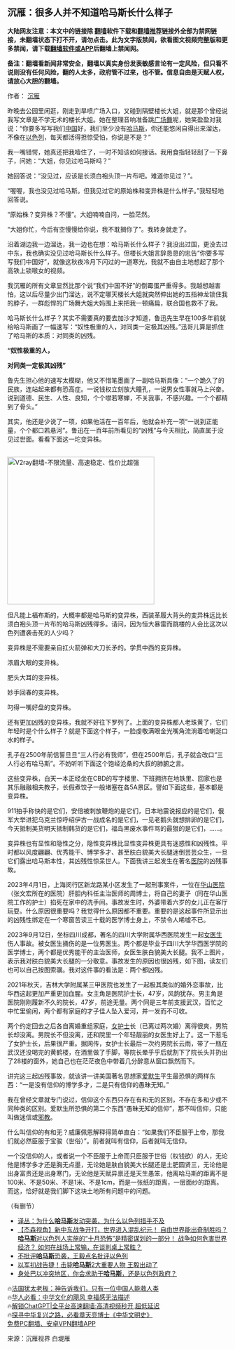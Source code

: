  <!-- 面包屑导航 --> <h2>沉雁：很多人并不知道哈马斯长什么样子</h2> <p class="notice"><b>大陆网友注意：本文中的链接除 <a href="https://github.com/bannedbook/fanqiang" >翻墙</a>软件下载和<a href="https://github.com/killgcd/justmysocks/blob/master/README.md">翻墙推荐</a>链接外全部为禁网链接，未翻墙状态下打不开，请勿点击。此为文字版禁闻，欲看图文视频完整版和更多禁闻，请下载<a href="https://github.com/bannedbook/fanqiang">翻墙软件或APP</a>后翻墙上禁闻网。</p><p>备注：翻墙看新闻非常安全，翻墙以真实身份发表敏感言论有一定风险，但只看不说则没有任何风险，翻的人太多，政府管不过来，也不管。信息自由是天赋人权，请放心大胆的翻墙。</b></p>  <div class="entry"> <p>作者： <a href="https://www.bannedbook.org/bnews/tag/%e6%b2%89%e9%9b%81/" class="st_tag internal_tag" rel="tag" title="标签 沉雁 下的日志">沉雁</a></p> <p>昨晚去公园里闲逛，刚走到旱喷广场入口，又碰到隔壁楼长大姐，就是那个曾经说我写文章是不学无术的楼长大姐。她在整理音响准备跳<a href="https://www.bannedbook.org/bnews/tag/%e5%b9%bf%e5%9c%ba%e8%88%9e/" class="st_tag internal_tag" rel="tag" title="标签 广场舞 下的日志">广场舞</a>呢，她笑盈盈对我说：“你要多写写我们<span class='wp_keywordlink_affiliate'><a href="https://www.bannedbook.org/" title="中国" target="_blank">中国</a></span>好，我们至少没有<a href="https://www.bannedbook.org/bnews/tag/%e5%93%88%e9%a9%ac%e6%96%af/" class="st_tag internal_tag" rel="tag" title="标签 哈马斯 下的日志">哈马斯</a>，你还能悠闲自得出来溜达，不像在<a href="https://www.bannedbook.org/bnews/tag/%e4%bb%a5%e8%89%b2%e5%88%97/" class="st_tag internal_tag" rel="tag" title="标签 以色列 下的日志">以色列</a>，每天都活得担惊受怕，你说是不是？”</p> <p>我一嘴错愕，她真还把我噎住了，一时不知该如何接话。我用食指轻轻刮了一下鼻子，问她：“大姐，你见过哈马斯吗？”</p> <p>她回答说：“没见过，应该是长须白袍头顶一片布吧。难道你见过？”。</p> <p>“喔喔，我也没见过哈马斯。但我见过它的原始株和变异株是什么样子。”我轻轻地回答说。</p> <p>“原始株？变异株？不懂”。大姐喃喃自问，一脸茫然。</p> <p>“大姐你忙，今后有空慢慢给你说，我不耽搁你了”。我转身就走了。</p> <p>沿着湖边我一边溜达，我一边也在想：哈马斯长什么样子？我没出过国，更没去过中东，我也确实没见过哈马斯长什么样子。但楼长大姐言辞恳恳的忠告“你要多写写我们中国好”，就像这秋夜冷月下闪过的一道寒光，我就不由自主地想起了那个高铁上锁喉女的视频。</p> <p>我沉雁的所有文章显然比那个说“我们中国不好”的倒霉蛋严重得多。我越想越害怕，这以后尽量少出门溜达，说不定哪天楼长大姐就突然伸出她的五指神龙锁住我的脖子，一群彪悍的广场舞大姐大妈围上来把我一顿痛扁，联合国也救不了我。</p> <p>哈马斯长什么样子？其实不需要真的要去加沙才知道，鲁迅先生早在100多年前就给哈马斯画了一幅速写：“奴性极重的人，对同类一定极其凶残。”迅哥儿算是抓住了哈马斯的本质：对同类的凶残。</p> <p><strong>“奴性极重的人，</strong></p> <p><strong>对同类一定极其凶残”</strong></p> <p>鲁先生担心他的速写太模糊，他又不惜笔墨画了一副哈马斯具像：“一个跪久了的民族，连站起来都有恐高症。一说钱权立刻放大瞳孔，一说男女性事就马上兴奋。说到道德、民生、人性、良知，个个噤若寒蝉，不关我事，不感兴趣。一个个都精到了骨头。”</p> <p>其实，他还是少说了一项，如果他活在一百年后，他就会补充一项“一说到正能量，个个都口若悬河”。鲁迅在一百年前所看见的“凶残”与今天相比，简直属于没见过世面。看看下面这一坨变异株。</p> <p></p> <p><br/><a href="https://github.com/bannedbook/fanqiang/wiki/V2ray%E6%9C%BA%E5%9C%BA"><img src="https://raw.githubusercontent.com/bannedbook/fanqiang/master/v2ss/images/v2free.jpg" width="336" alt="V2ray翻墙-不限流量、高速稳定、性价比超强"></a><br/></p> <p>但凡能上福布斯的，大概率都是哈马斯的变异株，西装革履大背头的变异株远比长须白袍头顶一片布的哈马斯凶残得多。请问，因为恒大暴雷而跳楼的人会比这次以色列遭袭击死的人少吗？</p> <p>变异株是不需要亲自扛火箭弹和大刀长矛的。学贯中西的变异株。</p>  <p>浓眉大眼的变异株。</p> <p>肥头大耳的变异株。</p> <p>妙手回春的变异株。</p> <p>叼得一嘴好盘的变异株。</p> <p>还有更加凶残的变异株，我就不好往下罗列了。上面的变异株都人老珠黄了，它们年轻时是个什么样子？就是下面这个样子，一脸虔敬满眼金光嘴角流淌着哈喇涎口水的样子。</p> <p>孔子在2500年前信誓旦旦“三人行必有我师”，但在2500年后，孔子就会改口“三人行必有哈马斯”。不妨听听下面这个饱经沧桑的大叔的肺腑之言。</p> <p>这些变异株，白天一本正经坐在CBD的写字楼里、下班拥挤在地铁里、回家也是其乐融融相夫教子，长假煮饺子一般堵塞在各5A景区。譬如下面这些，基本都是变异株。</p> <p>911拍手称快的是它们，安倍被刺放鞭炮的是它们，日本地震说报应的是它们，俄军大举进犯乌克兰惊呼绍伊古一战成名的是它们，一见老鹅头就想排卵的是它们，今天抵制美货明天抵制韩货的是它们，福岛黑废水事件骂的最狠的是它们，……。</p> <p>变异株也有显性和隐性之分，隐性变异株比显性变异株更具有迷惑性和凶残性。平时都以风度翩翩、优秀能干、博学多才、甚至肤白貌美大长腿迷倒芸芸众生，一旦它们露出哈马斯本性，其凶残性惊呆世人。下面我讲三起发生在著名<a href="https://www.bannedbook.org/bnews/tag/%E5%8C%BB%E9%99%A2/" class="st_tag internal_tag" rel="tag" title="标签 医院 下的日志">医院</a>的凶残事故。</p>  <p>2023年4月1日，上海闵行区新龙路某小区发生了一起刑事案件，一位在<a href="https://www.bannedbook.org/bnews/tag/%e5%8d%8e%e5%b1%b1%e5%8c%bb%e9%99%a2/" class="st_tag internal_tag" rel="tag" title="标签 华山医院 下的日志">华山医院</a>（张文宏所在的医院）肝胆内科任主治医师的周博士，将自己的妻子（同在华山医院工作的护士）掐死在家中的洗手间。事故发生时，外婆带着六岁的女儿正在客厅玩耍。什么原因很重要吗？我觉得什么原因都不重要。重要的是这起事件所显示出的凶残性绑定在一个寒窗苦读三十载的医学博士身上，不禁令人唏嘘不已。</p> <p>2023年9月12日，坐标四川成都，著名的四川大学附属华西医院发生一起<a href="https://www.bannedbook.org/bnews/tag/%e5%a5%b3%e5%8c%bb%e7%94%9f/" class="st_tag internal_tag" rel="tag" title="标签 女医生 下的日志">女医生</a>伤人事故。被女医生捅伤的是一位男医生。两个都是毕业于四川大学华西医学院的医学博士，两个都是优秀能干的主治医师，女医生肤白貌美大长腿。我不上图片，表示我对肤白貌美大长腿的一分敬意。事故发生的原因也很凶残，如下图，读友们也可以自己按图索骥。我对这件事的看法是：两个都凶残。</p> <p>2021年秋天，吉林大学附属某三甲医院也发生了一起极其类似的婚外恋事故，比华西这起更加严重更加血腥。女主角是医院护士长，47岁，风韵犹存。男主角是医院刚刚履新不久的院长，47岁，前途无量。两个同是三年前支援武汉，百忙之中忙里偷闲，两个都有家庭的才子佳人坠入爱河，并一发而不可收。</p> <p>两个约定回去之后各自离婚重组家庭，<a href="https://www.bannedbook.org/bnews/tag/%e5%a5%b3%e6%8a%a4%e5%a3%ab/" class="st_tag internal_tag" rel="tag" title="标签 女护士 下的日志">女护士</a>长（已离过两次婚）离得很爽，男院长却没离。男院长不但没离，还和院里一个年轻靓丽的女医生好上了。这一下惹毛了女护士长，后果很严重。据网传，女护士长最后一次约男院长云雨，带了一瓶在武汉还没喝完的黄鹤楼，在酒里做了手脚，等院长晕乎乎后就割下了院长头并扔出了28楼的窗外，她自己也在茫茫夜色中带着几分醉意从窗口飘然而下。</p> <p>讲完这三起凶残事故，就该讲一讲美国著名思想家<a href="https://www.bannedbook.org/bnews/tag/%E7%88%B1%E9%BB%98%E7%94%9F/" class="st_tag internal_tag" rel="tag" title="标签 爱默生 下的日志">爱默生</a>平生最恐惧的两样东西：“一是没有信仰的博学多才，二是只有信仰的愚昧无知。”</p> <p>我在曾经文章就专门说过，信仰这个东西只存在有和无的区别，不存在多和少或不同种类的区别。爱默生所恐惧的第二个东西“愚昧无知的信仰”，那不叫信仰，只能叫做迷信或<span class='wp_keywordlink'><a href="https://www.bannedbook.org/forum11/topic281.html" title="禁片：评中国共产党的邪教本质" target="_blank">邪教</a></span>。</p> <p>什么叫信仰的有和无？威廉佩恩解释得简单直白：“如果我们不臣服于上帝，那我们就必然臣服于宝骏（世俗）”。前者就叫有信仰，后者就叫无信仰。</p> <p>一个没信仰的人，或者说一个不臣服于上帝而只臣服于世俗（权钱欲）的人，无论他是博学多才还是胸无点墨，无论她是肤白貌美大长腿还是土肥圆贤三，无论他是出身富贵还是出身寒门，无论他是天赋异禀还是天生愚笨，他离哈马斯的距离不是100米、不是50米、不是1米、不是1cm，而是一张纸的距离，一层面纱的距离。而这，恰好就是我们脚下这块土地所有问题中的问题。</p> <p>（有删节）</p>  <!--<div id="taboola-mid-1"></div>--><ul class='op-related-articles' title='相关阅读'> <li><a href='https://www.bannedbook.org/bnews/comments/20231015/1947412.html' target='_blank'>译丛：为什么<b>哈马斯</b>发动突袭，为什么以色列措手不及</a></li> <li><a href='https://www.bannedbook.org/bnews/comments/20231015/1947411.html' target='_blank'>【杰森视角】新中东战争开打，世界进入混乱纪元！ 自由世界能出奇制胜吗？ <b>哈马斯</b>对以色列人实施的“十月恐怖”是精密谋划的一部分！ 战争如何危害世界经济？ 如何在战场上常输，在谈判桌上常胜？</a></li> <li><a href='https://www.bannedbook.org/bnews/ccpdope/20231015/1947405.html' target='_blank'>不批评<b>哈马斯</b>恐袭，王毅点名批评以色列</a></li> <li><a href='https://www.bannedbook.org/bnews/baitai/20231015/1947389.html' target='_blank'>以军初战告捷！击毙<b>哈马斯</b>2大重要人物 王毅出动了</a></li> <li><a href='https://www.bannedbook.org/bnews/comments/20231015/1947379.html' target='_blank'>身处巴以冲突地区，你会求助于<b>哈马斯</b>，还是以色列政府？</a></li> </ul> <p class="texttj"> 🔥<a href="https://www.bannedbook.org/bnews/ssgc/20230219/1850782.html" target="_blank">法国犹太老板：神告诉我们，只有一位中国人能救人类</a><br/> 🔥<a href="https://www.bannedbook.org/bnews/comments/20220220/1694796.html" target="_blank">华人必看：中华文化的飓风 幸福感无法描述</a><br/> 🔥<a href="https://github.com/bannedbook/fanqiang/wiki/V2ray%E6%9C%BA%E5%9C%BA" target="_blank">解锁ChatGPT|全平台高速翻墙:高清视频秒开,超低延迟</a><br/> 🔥<a href="https://www.bannedbook.org/bnews/comments/20220808/1768773.html" target="_blank">探寻中华复兴之路，必看章天亮博士《中华文明史》</a><br/> <a href="https://github.com/bannedbook/fanqiang/wiki/%E7%A6%81%E9%97%BB%E7%BD%91%E5%AE%89%E5%8D%93%E7%BF%BB%E5%A2%99%E6%96%B0%E9%97%BBAPP" target="_blank">免费PC翻墙、安卓VPN翻墙APP</a><br/> </p><p class="src-info">来源：沉雁视界 白堤雁 </p><a name='sharetosocial'></a> <div style="margin-bottom:5px;padding-bottom:5px;clear:both"> <div id="archive-pix-1" class="banner-ads"> <!-- AuctionX Display platform tag START --> <div id="27602x728x90x621x_ADSLOT1" clicktrack="%%CLICK_URL_ESC%%"></div>  <!-- AuctionX Display platform tag END --> </div> <div id="archive-pix-2" class="banner-ads"> <!-- AuctionX Display platform tag START --> <div id="27556x300x250x621x_ADSLOT1" clicktrack="%%CLICK_URL_ESC%%" style="margin:0 auto;text-align:center"></div>  <!-- AuctionX Display platform tag END --> </div> </div>  <div id="archive-pix-1" class="banner-ads"> <!-- AuctionX Display platform tag START --> <div id="27603x728x90x621x_ADSLOT1" clicktrack="%%CLICK_URL_ESC%%"></div>  <!-- AuctionX Display platform tag END --> </div> </div><!--END ENTRY--> 